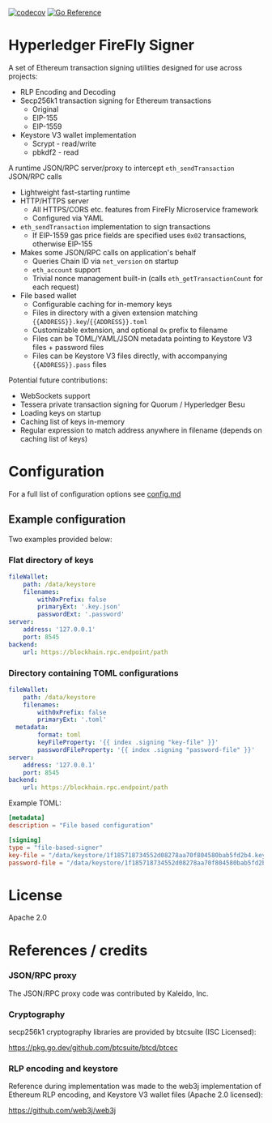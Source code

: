 [![codecov](https://codecov.io/gh/hyperledger/firefly-signer/branch/main/graph/badge.svg?token=OEI8A08P0R)](https://codecov.io/gh/hyperledger/firefly-signer)
[![Go Reference](https://pkg.go.dev/badge/github.com/hyperledger/firefly-signer.svg)](https://pkg.go.dev/github.com/hyperledger/firefly-signer)

# Hyperledger FireFly Signer

A set of Ethereum transaction signing utilities designed for use across projects:

- RLP Encoding and Decoding
- Secp256k1 transaction signing for Ethereum transactions
  - Original
  - EIP-155
  - EIP-1559
- Keystore V3 wallet implementation
  - Scrypt - read/write
  - pbkdf2 - read

A runtime JSON/RPC server/proxy to intercept `eth_sendTransaction` JSON/RPC calls

- Lightweight fast-starting runtime
- HTTP/HTTPS server
  - All HTTPS/CORS etc. features from FireFly Microservice framework
  - Configured via YAML
- `eth_sendTransaction` implementation to sign transactions
  - If EIP-1559 gas price fields are specified uses `0x02` transactions, otherwise EIP-155
- Makes some JSON/RPC calls on application's behalf
  - Queries Chain ID via `net_version` on startup
  - `eth_account` support
  - Trivial nonce management built-in (calls `eth_getTransactionCount` for each request)
- File based wallet
  - Configurable caching for in-memory keys
  - Files in directory with a given extension matching `{{ADDRESS}}.key`/`{{ADDRESS}}.toml`
  - Customizable extension, and optional `0x` prefix to filename
  - Files can be TOML/YAML/JSON metadata pointing to Keystore V3 files + password files
  - Files can be Keystore V3 files directly, with accompanying `{{ADDRESS}}.pass` files

Potential future contributions:

- WebSockets support
- Tessera private transaction signing for Quorum / Hyperledger Besu
- Loading keys on startup
- Caching list of keys in-memory
- Regular expression to match address anywhere in filename (depends on caching list of keys)

# Configuration

For a full list of configuration options see [config.md](./config.md)

## Example configuration

Two examples provided below:

### Flat directory of keys

```yaml
fileWallet:
    path: /data/keystore
    filenames:
        with0xPrefix: false
        primaryExt: '.key.json'
        passwordExt: '.password'
server:
    address: '127.0.0.1'
    port: 8545
backend:
    url: https://blockhain.rpc.endpoint/path
```

### Directory containing TOML configurations

```yaml
fileWallet:
    path: /data/keystore
    filenames:
        with0xPrefix: false
        primaryExt: '.toml'
  metadata:
        format: toml
        keyFileProperty: '{{ index .signing "key-file" }}'
        passwordFileProperty: '{{ index .signing "password-file" }}'
server:
    address: '127.0.0.1'
    port: 8545
backend:
    url: https://blockhain.rpc.endpoint/path
```

Example TOML:

```toml
[metadata]
description = "File based configuration"

[signing]
type = "file-based-signer"
key-file = "/data/keystore/1f185718734552d08278aa70f804580bab5fd2b4.key.json"
password-file = "/data/keystore/1f185718734552d08278aa70f804580bab5fd2b4.pwd"

```

# License

Apache 2.0

# References / credits

### JSON/RPC proxy

The JSON/RPC proxy code was contributed by Kaleido, Inc.

### Cryptography

secp256k1 cryptography libraries are provided by btcsuite (ISC Licensed):

https://pkg.go.dev/github.com/btcsuite/btcd/btcec

### RLP encoding and keystore

Reference during implementation was made to the web3j implementation of Ethereum
RLP encoding, and Keystore V3 wallet files (Apache 2.0 licensed):

https://github.com/web3j/web3j

